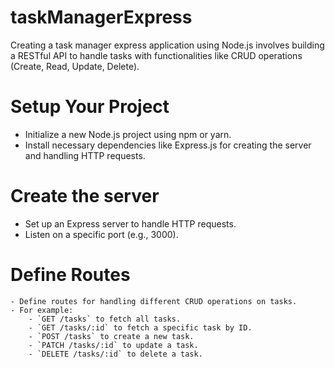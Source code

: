 # taskManagerExpress

Creating a task manager express application using Node.js involves building a RESTful API to handle tasks with functionalities like CRUD operations (Create, Read, Update, Delete). 

# Setup Your Project 
- Initialize a new Node.js project using npm or yarn.
- Install necessary dependencies like Express.js for creating the server and handling HTTP requests.

# Create the server 
- Set up an Express server to handle HTTP requests.
- Listen on a specific port (e.g., 3000).

# Define Routes
    
    - Define routes for handling different CRUD operations on tasks.
    - For example:
        - `GET /tasks` to fetch all tasks.
        - `GET /tasks/:id` to fetch a specific task by ID.
        - `POST /tasks` to create a new task.
        - `PATCH /tasks/:id` to update a task.
        - `DELETE /tasks/:id` to delete a task.

